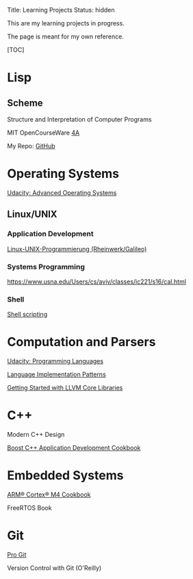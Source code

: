 Title: Learning Projects
Status: hidden

This are my learning projects in progress.

The page is meant for my own reference.


[TOC]

# Lisp

## Scheme

Structure and Interpretation of Computer Programs

MIT OpenCourseWare [4A](http://ocw.mit.edu/courses/electrical-engineering-and-computer-science/6-001-structure-and-interpretation-of-computer-programs-spring-2005/video-lectures/4a-pattern-matching-and-rule-based-substitution/)

My Repo: [GitHub](https://github.com/LukasWoodtli/SchemeCourse)

<!-- ## Common Lisp
[ELM Art](http://art2.ph-freiburg.de/Lisp-Kurs) -->



# Operating Systems
[Udacity: Advanced Operating Systems](https://classroom.udacity.com/courses/ud189/)

## Linux/UNIX

### Application Development

[Linux-UNIX-Programmierung (Rheinwerk/Galileo)](http://openbook.rheinwerk-verlag.de/linux_unix_programmierung/Kap02-002.htm#t2t310)

### Systems Programming

https://www.usna.edu/Users/cs/aviv/classes/ic221/s16/cal.html

### Shell

[Shell scripting](http://openbook.rheinwerk-verlag.de/shell_programmierung/)

# Computation and Parsers

[Udacity: Programming Languages](https://classroom.udacity.com/courses/cs262)

[Language Implementation Patterns](https://pragprog.com/book/tpdsl/language-implementation-patterns)


[Getting Started with LLVM Core Libraries](https://www.packtpub.com/mapt/book/application_development/9781782166924/1/ch01lvl1sec10/Obtaining+prebuilt+packages)

# C++

Modern C++ Design

[Boost C++ Application Development Cookbook
](https://www.packtpub.com/mapt/book/All%20Books/9781849514880)

# Embedded Systems

[ARM® Cortex® M4 Cookbook](https://www.packtpub.com/mapt/book/hardware_and_creative/9781782176503/1/ch01lvl1sec10/Installing+uVision5)

FreeRTOS Book

# Git

[Pro Git](https://git-scm.com/book/en/v2)

Version Control with Git (O'Reilly)
